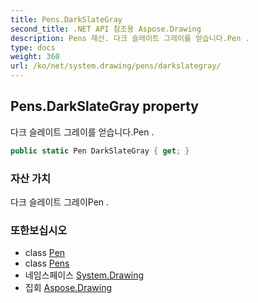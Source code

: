 ```yaml
---
title: Pens.DarkSlateGray
second_title: .NET API 참조용 Aspose.Drawing
description: Pens 재산. 다크 슬레이트 그레이를 얻습니다.Pen .
type: docs
weight: 360
url: /ko/net/system.drawing/pens/darkslategray/
---
```

## Pens.DarkSlateGray property

다크 슬레이트 그레이를 얻습니다.Pen .

```csharp
public static Pen DarkSlateGray { get; }
```

### 자산 가치

다크 슬레이트 그레이Pen .

### 또한보십시오

* class [Pen](../../pen/)
* class [Pens](../)
* 네임스페이스 [System.Drawing](../../pens/)
* 집회 [Aspose.Drawing](../../../)


